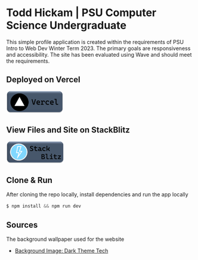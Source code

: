 # Todd Hickam | PSU Computer Science Undergraduate

This simple profile application is created within the requirements of PSU Intro to Web Dev Winter Term 2023. The primary goals are responsiveness and accessibility. The site has been evaluated using Wave and should meet the requirements.

## Deployed on Vercel

<a href="https://profile-hickamt.vercel.app/">
<img src="./public/vercel.png" alt="vscode button" width="auto" height="60px" />
</a>

## View Files and Site on StackBlitz

<a href="https://stackblitz.com/github/hickamt/profile/">
<img src="./public/stackblitz.png" alt="vscode button" width="auto" height="60px" />
</a>

## Clone & Run

After cloning the repo locally, install dependencies and run the app locally

```c
$ npm install && npm run dev
```

## Sources

The background wallpaper used for the website

- [Background Image: Dark Theme Tech](https://cdn.wallpapersafari.com/33/30/e0lEdH.jpg)
